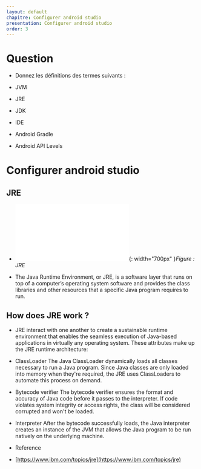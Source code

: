 ```yaml
---
layout: default
chapitre: Configurer android studio
presentation: Configurer android studio
order: 3
---
```


# Question


- Donnez les définitions des termes suivants :

- JVM
- JRE
- JDK
- IDE
- Android Gradle
- Android API Levels






# Configurer android studio

## JRE

- ![JRE](/besoin/2.2-configurer-android-studio/configurer-android-studio.md){: width="700px" }*Figure : JRE*


- The Java Runtime Environment, or JRE, is a software layer that runs on top of a computer’s operating system software and provides the class libraries and other resources that a specific Java program requires to run.


## How does JRE work ?

- JRE interact with one another to create a sustainable runtime environment that enables the seamless execution of Java-based applications in virtually any operating system. These attributes make up the JRE runtime architecture:

- ClassLoader
The Java ClassLoader dynamically loads all classes necessary to run a Java program. Since Java classes are only loaded into memory when they're required, the JRE uses ClassLoaders to automate this process on demand.

- Bytecode verifier
The bytecode verifier ensures the format and accuracy of Java code before it passes to the interpreter. If code violates system integrity or access rights, the class will be considered corrupted and won't be loaded.

- Interpreter
After the bytecode successfully loads, the Java interpreter creates an instance of the JVM that allows the Java program to be run natively on the underlying machine.



- Reference 
- [https://www.ibm.com/topics/jre](https://www.ibm.com/topics/jre)